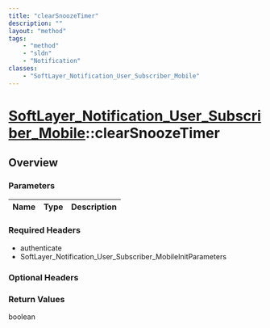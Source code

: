 ```yaml
---
title: "clearSnoozeTimer"
description: ""
layout: "method"
tags:
    - "method"
    - "sldn"
    - "Notification"
classes:
    - "SoftLayer_Notification_User_Subscriber_Mobile"
---
```

# [SoftLayer_Notification_User_Subscriber_Mobile](/reference/services/SoftLayer_Notification_User_Subscriber_Mobile)::clearSnoozeTimer




## Overview 


### Parameters 
|Name | Type | Description |
| --- | --- | --- |


### Required Headers
* authenticate
* SoftLayer_Notification_User_Subscriber_MobileInitParameters

### Optional Headers

### Return Values
boolean

